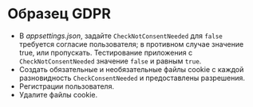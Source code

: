 # <a name="gdpr-sample"></a>Образец GDPR

* В *appsettings.json*, задайте `CheckNotConsentNeeded` для `false` требуется согласие пользователя; в противном случае значение true, или пропускать. Тестирование приложения с `CheckNotConsentNeeded` значение `false` и равным `true`.
* Создать обязательные и необязательные файлы cookie с каждой разновидность `CheckConsentNeeded` и предоставлены разрешения.
* Регистрации пользователя.
* Удалите файлы cookie.
